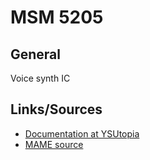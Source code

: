 # MSM 5205

## General
Voice synth IC

## Links/Sources
- [Documentation at YSUtopia](https://www.ysutopia.net/special/MSM5205.htm#column-one)
- [MAME source](https://github.com/mamedev/mame/blob/master/src/devices/sound/msm5205.cpp)
